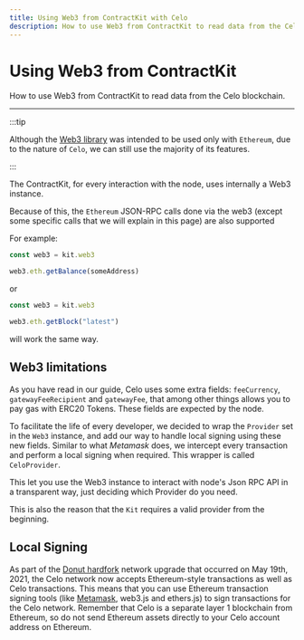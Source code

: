 ```yaml
---
title: Using Web3 from ContractKit with Celo
description: How to use Web3 from ContractKit to read data from the Celo blockchain.
---
```


# Using Web3 from ContractKit

How to use Web3 from ContractKit to read data from the Celo blockchain.

___

:::tip

Although the [Web3 library](https://web3js.readthedocs.io/) was intended to be used only with `Ethereum`, due to the nature of `Celo`, we can still use the majority of its features.

:::

The ContractKit, for every interaction with the node, uses internally a Web3 instance.

Because of this, the `Ethereum` JSON-RPC calls done via the web3 (except some specific calls that we will explain in this page) are also supported

For example:

```ts
const web3 = kit.web3

web3.eth.getBalance(someAddress)
```

or

```ts
const web3 = kit.web3

web3.eth.getBlock("latest")
```

will work the same way.

## Web3 limitations

As you have read in our guide, Celo uses some extra fields: `feeCurrency`, `gatewayFeeRecipient` and `gatewayFee`, that among other things allows you to pay gas with ERC20 Tokens. These fields are expected by the node.

To facilitate the life of every developer, we decided to wrap the `Provider` set in the `Web3` instance, and add our way to handle local signing using these new fields. Similar to what *Metamask* does, we intercept every transaction and perform a local signing when required. This wrapper is called `CeloProvider`.

This let you use the Web3 instance to interact with node's Json RPC API in a transparent way, just deciding which Provider do you need.

This is also the reason that the `Kit` requires a valid provider from the beginning.

## Local Signing

As part of the [Donut hardfork](https://medium.com/celoorg/dissecting-the-donut-hardfork-23cad6015fa2) network upgrade that occurred on May 19th, 2021, the Celo network now accepts Ethereum-style transactions as well as Celo transactions. This means that you can use Ethereum transaction signing tools (like [Metamask](../../getting-started/wallets/using-metamask-with-celo), web3.js and ethers.js) to sign transactions for the Celo network. Remember that Celo is a separate layer 1 blockchain from Ethereum, so do not send Ethereum assets directly to your Celo account address on Ethereum.
